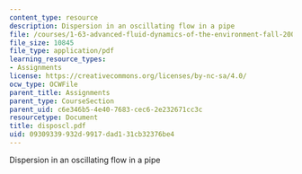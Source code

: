 ```yaml
---
content_type: resource
description: Dispersion in an oscillating flow in a pipe
file: /courses/1-63-advanced-fluid-dynamics-of-the-environment-fall-2002/09309339932d9917dad131cb32376be4_disposcl.pdf
file_size: 10845
file_type: application/pdf
learning_resource_types:
- Assignments
license: https://creativecommons.org/licenses/by-nc-sa/4.0/
ocw_type: OCWFile
parent_title: Assignments
parent_type: CourseSection
parent_uid: c6e346b5-4e40-7683-cec6-2e232671cc3c
resourcetype: Document
title: disposcl.pdf
uid: 09309339-932d-9917-dad1-31cb32376be4
---
```

Dispersion in an oscillating flow in a pipe